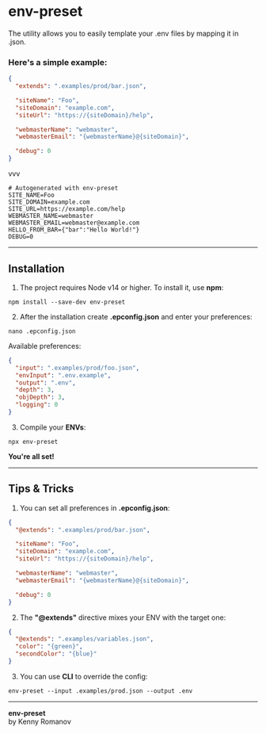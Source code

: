 # env-preset

The utility allows you to easily template your .env files by mapping it in .json.

### Here's a simple example:

```json
{
  "extends": ".examples/prod/bar.json",

  "siteName": "Foo",
  "siteDomain": "example.com",
  "siteUrl": "https://{siteDomain}/help",

  "webmasterName": "webmaster",
  "webmasterEmail": "{webmasterName}@{siteDomain}",

  "debug": 0
}
```

vvv

```env
# Autogenerated with env-preset
SITE_NAME=Foo
SITE_DOMAIN=example.com
SITE_URL=https://example.com/help
WEBMASTER_NAME=webmaster
WEBMASTER_EMAIL=webmaster@example.com
HELLO_FROM_BAR={"bar":"Hello World!"}
DEBUG=0
```

---

## Installation

1. The project requires Node v14 or higher. To install it, use **npm**:

```shell
npm install --save-dev env-preset
```

2. After the installation create **.epconfig.json** and enter your preferences:

```shell
nano .epconfig.json
```

Available preferences:

```json
{
  "input": ".examples/prod/foo.json",
  "envInput": ".env.example",
  "output": ".env",
  "depth": 3,
  "objDepth": 3,
  "logging": 0
}
```

3. Compile your **ENVs**:

```shell
npx env-preset
```

**You're all set!**

---

## Tips & Tricks

1. You can set all preferences in **.epconfig.json**:

```json
{
  "@extends": ".examples/prod/bar.json",

  "siteName": "Foo",
  "siteDomain": "example.com",
  "siteUrl": "https://{siteDomain}/help",

  "webmasterName": "webmaster",
  "webmasterEmail": "{webmasterName}@{siteDomain}",

  "debug": 0
}
```

2. The **"@extends"** directive mixes your ENV with the target one:

```json
{
  "@extends": ".examples/variables.json",
  "color": "{green}",
  "secondColor": "{blue}"
}
```

3. You can use **CLI** to override the config:

```shell
env-preset --input .examples/prod.json --output .env
```

---

**env-preset**  
by Kenny Romanov
